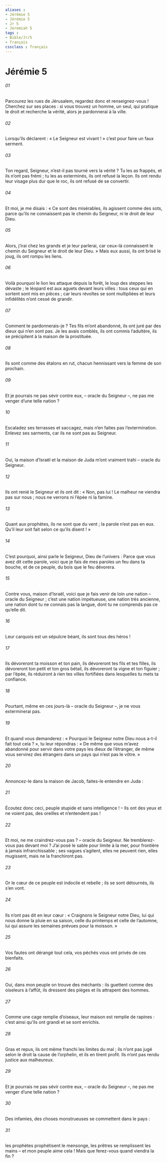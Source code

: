 ```yaml
---
aliases : 
- Jérémie 5
- Jérémie 5
- Jr 5
- Jeremiah 5
tags : 
- Bible/Jr/5
- français
cssclass : français
---
```


# Jérémie 5

###### 01
Parcourez les rues de Jérusalem,
regardez donc et renseignez-vous !
Cherchez sur ses places :
si vous trouvez un homme,
un seul, qui pratique le droit
et recherche la vérité,
alors je pardonnerai à la ville.
###### 02
Lorsqu’ils déclarent : « Le Seigneur est vivant ! »
c’est pour faire un faux serment.
###### 03
Ton regard, Seigneur, n’est-il pas tourné vers la vérité ?
Tu les as frappés, et ils n’ont pas frémi ;
tu les as exterminés, ils ont refusé la leçon.
Ils ont rendu leur visage plus dur que le roc,
ils ont refusé de se convertir.
###### 04
Et moi, je me disais : « Ce sont des misérables,
ils agissent comme des sots,
parce qu’ils ne connaissent pas le chemin du Seigneur,
ni le droit de leur Dieu.
###### 05
Alors, j’irai chez les grands et je leur parlerai,
car ceux-là connaissent le chemin du Seigneur
et le droit de leur Dieu. »
Mais eux aussi, ils ont brisé le joug,
ils ont rompu les liens.
###### 06
Voilà pourquoi le lion les attaque depuis la forêt,
le loup des steppes les dévaste ;
le léopard est aux aguets devant leurs villes :
tous ceux qui en sortent sont mis en pièces ;
car leurs révoltes se sont multipliées
et leurs infidélités n’ont cessé de grandir.
###### 07
Comment te pardonnerais-je ?
Tes fils m’ont abandonné,
ils ont juré par des dieux qui n’en sont pas.
Je les avais comblés, ils ont commis l’adultère,
ils se précipitent à la maison de la prostituée.
###### 08
Ils sont comme des étalons en rut,
chacun hennissant vers la femme de son prochain.
###### 09
Et je pourrais ne pas sévir contre eux,
– oracle du Seigneur –,
ne pas me venger d’une telle nation ?
###### 10
Escaladez ses terrasses et saccagez,
mais n’en faites pas l’extermination.
Enlevez ses sarments,
car ils ne sont pas au Seigneur.
###### 11
Oui, la maison d’Israël et la maison de Juda
m’ont vraiment trahi – oracle du Seigneur.
###### 12
Ils ont renié le Seigneur
et ils ont dit : « Non, pas lui !
Le malheur ne viendra pas sur nous ;
nous ne verrons ni l’épée ni la famine.
###### 13
Quant aux prophètes, ils ne sont que du vent ;
la parole n’est pas en eux.
Qu’il leur soit fait selon ce qu’ils disent ! »
###### 14
C’est pourquoi, ainsi parle le Seigneur, Dieu de l’univers :
Parce que vous avez dit cette parole,
voici que je fais de mes paroles un feu dans ta bouche,
et de ce peuple, du bois que le feu dévorera.
###### 15
Contre vous, maison d’Israël,
voici que je fais venir de loin une nation
– oracle du Seigneur ;
c’est une nation impétueuse, une nation très ancienne,
une nation dont tu ne connais pas la langue,
dont tu ne comprends pas ce qu’elle dit.
###### 16
Leur carquois est un sépulcre béant,
ils sont tous des héros !
###### 17
Ils dévoreront ta moisson et ton pain,
ils dévoreront tes fils et tes filles,
ils dévoreront ton petit et ton gros bétail,
ils dévoreront ta vigne et ton figuier ;
par l’épée, ils réduiront à rien tes villes fortifiées
dans lesquelles tu mets ta confiance.
###### 18
Pourtant, même en ces jours-là – oracle du Seigneur –,
je ne vous exterminerai pas.
###### 19
Et quand vous demanderez :
« Pourquoi le Seigneur notre Dieu nous a-t-il fait tout cela ? »,
tu leur répondras :
« De même que vous m’avez abandonné
pour servir dans votre pays les dieux de l’étranger,
de même vous servirez des étrangers
dans un pays qui n’est pas le vôtre. »
###### 20
Annoncez-le dans la maison de Jacob,
faites-le entendre en Juda :
###### 21
Écoutez donc ceci, peuple stupide et sans intelligence !
– Ils ont des yeux et ne voient pas,
des oreilles et n’entendent pas !
###### 22
Et moi, ne me craindrez-vous pas ? – oracle du Seigneur.
Ne tremblerez-vous pas devant moi ?
J’ai posé le sable pour limite à la mer,
pour frontière à jamais infranchissable ;
ses vagues s’agitent, elles ne peuvent rien,
elles mugissent, mais ne la franchiront pas.
###### 23
Or le cœur de ce peuple est indocile et rebelle ;
ils se sont détournés, ils s’en vont.
###### 24
Ils n’ont pas dit en leur cœur :
« Craignons le Seigneur notre Dieu,
lui qui nous donne la pluie en sa saison,
celle du printemps et celle de l’automne,
lui qui assure les semaines prévues pour la moisson. »
###### 25
Vos fautes ont dérangé tout cela,
vos péchés vous ont privés de ces bienfaits.
###### 26
Oui, dans mon peuple on trouve des méchants :
ils guettent comme des oiseleurs à l’affût,
ils dressent des pièges
et ils attrapent des hommes.
###### 27
Comme une cage remplie d’oiseaux,
leur maison est remplie de rapines :
c’est ainsi qu’ils ont grandi et se sont enrichis.
###### 28
Gras et repus, ils ont même franchi les limites du mal ;
ils n’ont pas jugé selon le droit la cause de l’orphelin,
et ils en tirent profit.
Ils n’ont pas rendu justice aux malheureux.
###### 29
Et je pourrais ne pas sévir contre eux,
– oracle du Seigneur –,
ne pas me venger d’une telle nation ?
###### 30
Des infamies, des choses monstrueuses
se commettent dans le pays :
###### 31
les prophètes prophétisent le mensonge,
les prêtres se remplissent les mains
– et mon peuple aime cela !
Mais que ferez-vous quand viendra la fin ?

